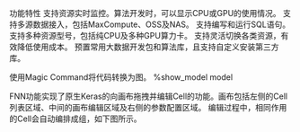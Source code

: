 

<!--
 * @version:
 * @Author:  StevenJokess https://github.com/StevenJokess
 * @Date: 2020-12-06 23:54:47
 * @LastEditors:  StevenJokess https://github.com/StevenJokess
 * @LastEditTime: 2020-12-06 23:58:00
 * @Description:
 * @TODO::
 * @Reference:
 * https://help.aliyun.com/document_detail/113734.html?spm=a2c4g.11186623.6.721.50bf46f9bxUiez
-->

功能特性
支持资源实时监控。算法开发时，可以显示CPU或GPU的使用情况。
支持多源数据接入，包括MaxCompute、OSS及NAS。
支持编写和运行SQL语句。
支持多种资源型号，包括纯CPU及多种GPU算力卡。
支持灵活切换各类资源，有效降低使用成本。
预置常用大数据开发包和算法库，且支持自定义安装第三方库。

使用Magic Command将代码转换为图。
%show_model model

FNN功能实现了原生Keras的向画布拖拽并编辑Cell的功能。画布包括左侧的Cell列表区域、中间的画布编辑区域及右侧的参数配置区域。
编辑过程中，相同作用的Cell会自动编排成组，如下图所示。
